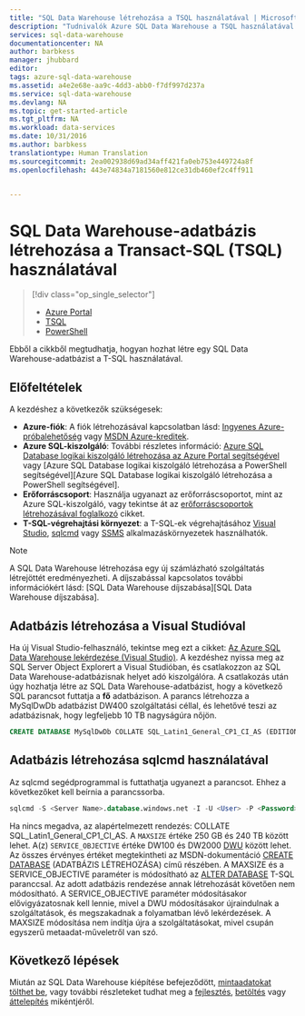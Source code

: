 ```yaml
---
title: "SQL Data Warehouse létrehozása a TSQL használatával | Microsoft Docs"
description: "Tudnivalók Azure SQL Data Warehouse a TSQL használatával történő létrehozásáról"
services: sql-data-warehouse
documentationcenter: NA
author: barbkess
manager: jhubbard
editor: 
tags: azure-sql-data-warehouse
ms.assetid: a4e2e68e-aa9c-4dd3-abb0-f7df997d237a
ms.service: sql-data-warehouse
ms.devlang: NA
ms.topic: get-started-article
ms.tgt_pltfrm: NA
ms.workload: data-services
ms.date: 10/31/2016
ms.author: barbkess
translationtype: Human Translation
ms.sourcegitcommit: 2ea002938d69ad34aff421fa0eb753e449724a8f
ms.openlocfilehash: 443e74834a7181560e812ce31db460ef2c4ff911


---
```

# <a name="create-a-sql-data-warehouse-database-by-using-transactsql-tsql"></a>SQL Data Warehouse-adatbázis létrehozása a Transact-SQL (TSQL) használatával
> [!div class="op_single_selector"]
> * [Azure Portal](sql-data-warehouse-get-started-provision.md)
> * [TSQL](sql-data-warehouse-get-started-create-database-tsql.md)
> * [PowerShell](sql-data-warehouse-get-started-provision-powershell.md)
> 
> 

Ebből a cikkből megtudhatja, hogyan hozhat létre egy SQL Data Warehouse-adatbázist a T-SQL használatával.

## <a name="prerequisites"></a>Előfeltételek
A kezdéshez a következők szükségesek: 

* **Azure-fiók**: A fiók létrehozásával kapcsolatban lásd: [Ingyenes Azure-próbalehetőség][Ingyenes Azure-próbalehetőség] vagy [MSDN Azure-kreditek][MSDN Azure-kreditek].
* **Azure SQL-kiszolgáló**: További részletes információ: [Azure SQL Database logikai kiszolgáló létrehozása az Azure Portal segítségével][Azure SQL Database logikai kiszolgáló létrehozása az Azure Portal segítségével] vagy [Azure SQL Database logikai kiszolgáló létrehozása a PowerShell segítségével][Azure SQL Database logikai kiszolgáló létrehozása a PowerShell segítségével].
* **Erőforráscsoport**: Használja ugyanazt az erőforráscsoportot, mint az Azure SQL-kiszolgáló, vagy tekintse át az [erőforráscsoportok létrehozásával foglalkozó][erőforráscsoportok létrehozása] cikket.
* **T-SQL-végrehajtási környezet**: a T-SQL-ek végrehajtásához [Visual Studio][A Visual Studio és az SSDT telepítése], [sqlcmd][sqlcmd] vagy [SSMS][SSMS] alkalmazáskörnyezetek használhatók.

> [!NOTE]
> A SQL Data Warehouse létrehozása egy új számlázható szolgáltatás létrejöttét eredményezheti.  A díjszabással kapcsolatos további információkért lásd: [SQL Data Warehouse díjszabása][SQL Data Warehouse díjszabása].
> 
> 

## <a name="create-a-database-with-visual-studio"></a>Adatbázis létrehozása a Visual Studióval
Ha új Visual Studio-felhasználó, tekintse meg ezt a cikket: [Az Azure SQL Data Warehouse lekérdezése (Visual Studio)][Az Azure SQL Data Warehouse lekérdezése (Visual Studio)].  A kezdéshez nyissa meg az SQL Server Object Explorert a Visual Studióban, és csatlakozzon az SQL Data Warehouse-adatbázisnak helyet adó kiszolgálóra.  A csatlakozás után úgy hozhatja létre az SQL Data Warehouse-adatbázist, hogy a következő SQL parancsot futtatja a **fő** adatbázison.  A parancs létrehozza a MySqlDwDb adatbázist DW400 szolgáltatási céllal, és lehetővé teszi az adatbázisnak, hogy legfeljebb 10 TB nagyságúra nőjön.

```sql
CREATE DATABASE MySqlDwDb COLLATE SQL_Latin1_General_CP1_CI_AS (EDITION='datawarehouse', SERVICE_OBJECTIVE = 'DW400', MAXSIZE= 10240 GB);
```

## <a name="create-a-database-with-sqlcmd"></a>Adatbázis létrehozása sqlcmd használatával
Az sqlcmd segédprogrammal is futtathatja ugyanezt a parancsot. Ehhez a következőket kell beírnia a parancssorba.

```sql
sqlcmd -S <Server Name>.database.windows.net -I -U <User> -P <Password> -Q "CREATE DATABASE MySqlDwDb COLLATE SQL_Latin1_General_CP1_CI_AS (EDITION='datawarehouse', SERVICE_OBJECTIVE = 'DW400', MAXSIZE= 10240 GB)"
```

Ha nincs megadva, az alapértelmezett rendezés: COLLATE SQL_Latin1_General_CP1_CI_AS.  A `MAXSIZE` értéke 250 GB és 240 TB között lehet.  A(z) `SERVICE_OBJECTIVE` értéke DW100 és DW2000 [DWU][DWU] között lehet.  Az összes érvényes értéket megtekintheti az MSDN-dokumentáció [CREATE DATABASE][CREATE DATABASE] (ADATBÁZIS LÉTREHOZÁSA) című részében.  A MAXSIZE és a SERVICE_OBJECTIVE paraméter is módosítható az [ALTER DATABASE][ALTER DATABASE] T-SQL paranccsal.  Az adott adatbázis rendezése annak létrehozását követően nem módosítható.   A SERVICE_OBJECTIVE paraméter módosításakor elővigyázatosnak kell lennie, mivel a DWU módosításakor újraindulnak a szolgáltatások, és megszakadnak a folyamatban lévő lekérdezések.  A MAXSIZE módosítása nem indítja újra a szolgáltatásokat, mivel csupán egyszerű metaadat-műveletről van szó.

## <a name="next-steps"></a>Következő lépések
Miután az SQL Data Warehouse kiépítése befejeződött, [mintaadatokat tölthet be][mintaadatok betöltése], vagy további részleteket tudhat meg a [fejlesztés][fejlesztés], [betöltés][betöltés] vagy [áttelepítés][áttelepítés] mikéntjéről.

<!--Article references-->
[DWU]: ./sql-data-warehouse-overview-what-is.md#data-warehouse-units
[SQL Data Warehouse létrehozása az Azure Portalról]: sql-data-warehouse-get-started-provision.md
[Az Azure SQL Data Warehouse lekérdezése (Visual Studio)]: sql-data-warehouse-query-visual-studio.md
[áttelepítés]: sql-data-warehouse-overview-migrate.md
[fejlesztés]: sql-data-warehouse-overview-develop.md
[betöltés]: sql-data-warehouse-overview-load.md
[mintaadatok betöltése]: sql-data-warehouse-load-sample-databases.md
[Azure SQL Database logikai kiszolgáló létrehozása az Azure Portal segítségével]: ../sql-database/sql-database-get-started.md#create-an-azure-sql-database-logical-server
[Azure SQL Database logikai kiszolgáló létrehozása PowerShell segítségével]: ../sql-database/sql-database-get-started-powershell.md#database-setup-create-a-resource-group-server-and-firewall-rule
[erőforráscsoportok létrehozása]: ../resource-group-template-deploy-portal.md#create-resource-group
[A Visual Studio és az SSDT telepítése]: sql-data-warehouse-install-visual-studio.md
[sqlcmd]: sql-data-warehouse-get-started-connect-sqlcmd.md

<!--MSDN references--> 
[CREATE DATABASE]: https://msdn.microsoft.com/library/mt204021.aspx
[ALTER DATABASE]: https://msdn.microsoft.com/library/mt204042.aspx
[SSMS]: https://msdn.microsoft.com/library/mt238290.aspx

<!--Other Web references-->
[Az SQL Data Warehouse díjszabása]: https://azure.microsoft.com/pricing/details/sql-data-warehouse/
[Ingyenes Azure-próbalehetőség]: https://azure.microsoft.com/pricing/free-trial/?WT.mc_id=A261C142F
[MSDN Azure-kreditek]: https://azure.microsoft.com/pricing/member-offers/msdn-benefits-details/?WT.mc_id=A261C142F



<!--HONumber=Nov16_HO2-->


